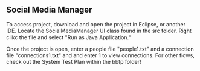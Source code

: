 ## Social Media Manager ##

To access project, download and open the project in Eclipse, or another IDE. Locate the SocialMediaManager UI class found in the src folder. Right clikc the file and select "Run as Java Application."

Once the project is open, enter a people file "people1.txt" and a connection file "connections1.txt" and and enter 1 to view connections. For other flows, check out the System Test Plan within the bbtp folder!
